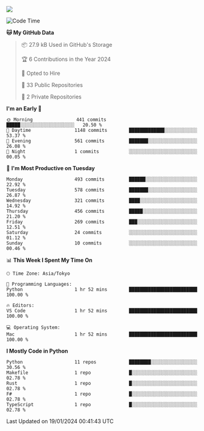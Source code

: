 ![](https://komarev.com/ghpvc/?username=kitagawa-hr)

<!--START_SECTION:waka-->
![Code Time](http://img.shields.io/badge/Code%20Time-757%20hrs%2031%20mins-blue)

**🐱 My GitHub Data** 

> 📦 27.9 kB Used in GitHub's Storage 
 > 
> 🏆 6 Contributions in the Year 2024
 > 
> 💼 Opted to Hire
 > 
> 📜 33 Public Repositories 
 > 
> 🔑 2 Private Repositories 
 > 
**I'm an Early 🐤** 

```text
🌞 Morning                441 commits         █████░░░░░░░░░░░░░░░░░░░░   20.50 % 
🌆 Daytime                1148 commits        █████████████░░░░░░░░░░░░   53.37 % 
🌃 Evening                561 commits         ███████░░░░░░░░░░░░░░░░░░   26.08 % 
🌙 Night                  1 commits           ░░░░░░░░░░░░░░░░░░░░░░░░░   00.05 % 
```
📅 **I'm Most Productive on Tuesday** 

```text
Monday                   493 commits         ██████░░░░░░░░░░░░░░░░░░░   22.92 % 
Tuesday                  578 commits         ███████░░░░░░░░░░░░░░░░░░   26.87 % 
Wednesday                321 commits         ████░░░░░░░░░░░░░░░░░░░░░   14.92 % 
Thursday                 456 commits         █████░░░░░░░░░░░░░░░░░░░░   21.20 % 
Friday                   269 commits         ███░░░░░░░░░░░░░░░░░░░░░░   12.51 % 
Saturday                 24 commits          ░░░░░░░░░░░░░░░░░░░░░░░░░   01.12 % 
Sunday                   10 commits          ░░░░░░░░░░░░░░░░░░░░░░░░░   00.46 % 
```


📊 **This Week I Spent My Time On** 

```text
🕑︎ Time Zone: Asia/Tokyo

💬 Programming Languages: 
Python                   1 hr 52 mins        █████████████████████████   100.00 % 

🔥 Editors: 
VS Code                  1 hr 52 mins        █████████████████████████   100.00 % 

💻 Operating System: 
Mac                      1 hr 52 mins        █████████████████████████   100.00 % 
```

**I Mostly Code in Python** 

```text
Python                   11 repos            ████████░░░░░░░░░░░░░░░░░   30.56 % 
Makefile                 1 repo              █░░░░░░░░░░░░░░░░░░░░░░░░   02.78 % 
Rust                     1 repo              █░░░░░░░░░░░░░░░░░░░░░░░░   02.78 % 
F#                       1 repo              █░░░░░░░░░░░░░░░░░░░░░░░░   02.78 % 
TypeScript               1 repo              █░░░░░░░░░░░░░░░░░░░░░░░░   02.78 % 
```




 Last Updated on 19/01/2024 00:41:43 UTC
<!--END_SECTION:waka-->
